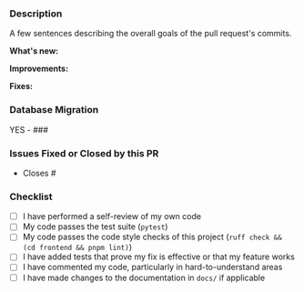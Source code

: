 ### Description

A few sentences describing the overall goals of the pull request's commits.

<!-- Remove any of the following sections if they are not used -->

**What's new:**

**Improvements:**

**Fixes:**

### Database Migration

YES - ###

### Issues Fixed or Closed by this PR

- Closes #

### Checklist

- [ ] I have performed a self-review of my own code
- [ ] My code passes the test suite (`pytest`)
- [ ] My code passes the code style checks of this project (`ruff check && (cd frontend && pnpm lint)`)
- [ ] I have added tests that prove my fix is effective or that my feature works
- [ ] I have commented my code, particularly in hard-to-understand areas
- [ ] I have made changes to the documentation in `docs/` if applicable
